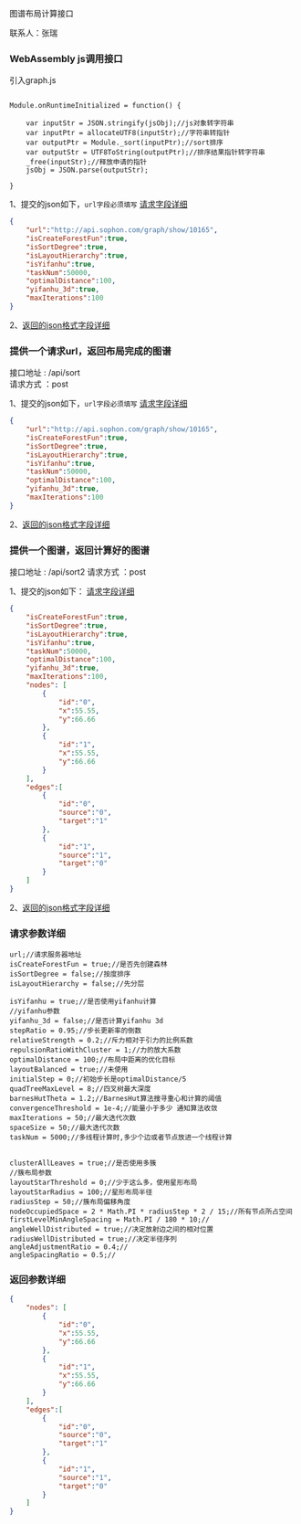 图谱布局计算接口

联系人：张瑞  

###  WebAssembly js调用接口

引入graph.js  
```

Module.onRuntimeInitialized = function() {  

    var inputStr = JSON.stringify(jsObj);//js对象转字符串
    var inputPtr = allocateUTF8(inputStr);//字符串转指针
    var outputPtr = Module._sort(inputPtr);//sort排序
    var outputStr = UTF8ToString(outputPtr);//排序结果指针转字符串
    _free(inputStr);//释放申请的指针
    jsObj = JSON.parse(outputStr);

}  

```

1、提交的json如下，`url字段必须填写`   [请求字段详细](#request_params)  
```json
{
    "url":"http://api.sophon.com/graph/show/10165",
    "isCreateForestFun":true,    
    "isSortDegree":true,         
    "isLayoutHierarchy":true,    
    "isYifanhu":true,            
    "taskNum":50000,             
    "optimalDistance":100,       
    "yifanhu_3d":true,           
    "maxIterations":100
}
```

2、[返回的json格式字段详细](#reponse_params)   

  
###  提供一个请求url，返回布局完成的图谱  

接口地址 : /api/sort  
请求方式 ：post    

1、提交的json如下，`url字段必须填写`   [请求字段详细](#request_params)  
```json
{
    "url":"http://api.sophon.com/graph/show/10165",
    "isCreateForestFun":true,    
    "isSortDegree":true,         
    "isLayoutHierarchy":true,    
    "isYifanhu":true,            
    "taskNum":50000,             
    "optimalDistance":100,       
    "yifanhu_3d":true,           
    "maxIterations":100
}
```

2、[返回的json格式字段详细](#reponse_params)   

  
###  提供一个图谱，返回计算好的图谱  

接口地址 : /api/sort2
请求方式 ：post    

1、提交的json如下：  [请求字段详细](#request_params)     

```json
{
    "isCreateForestFun":true,    
    "isSortDegree":true,         
    "isLayoutHierarchy":true,    
    "isYifanhu":true,            
    "taskNum":50000,             
    "optimalDistance":100,       
    "yifanhu_3d":true,           
    "maxIterations":100,         
    "nodes": [
        {
            "id":"0",                
            "x":55.55,               
            "y":66.66                    
        },
        {
            "id":"1",                
            "x":55.55,               
            "y":66.66                     
        }
    ],
    "edges":[
        {
            "id":"0",               
            "source":"0",
            "target":"1"
        },
        {
            "id":"1",                
            "source":"1",
            "target":"0"
        }
    ]
}

```  
2、[返回的json格式字段详细](#reponse_params)   




 <div id="request_params"></div>   
   
###  请求参数详细 
  
```
url;//请求服务器地址
isCreateForestFun = true;//是否先创建森林
isSortDegree = false;//按度排序
isLayoutHierarchy = false;//先分层

isYifanhu = true;//是否使用yifanhu计算
//yifanhu参数
yifanhu_3d = false;//是否计算yifanhu 3d
stepRatio = 0.95;//步长更新率的倒数
relativeStrength = 0.2;//斥力相对于引力的比例系数
repulsionRatioWithCluster = 1;//力的放大系数
optimalDistance = 100;//布局中距离的优化目标
layoutBalanced = true;//未使用
initialStep = 0;//初始步长是optimalDistance/5
quadTreeMaxLevel = 8;//四叉树最大深度
barnesHutTheta = 1.2;//BarnesHut算法搜寻重心和计算的阈值
convergenceThreshold = 1e-4;//能量小于多少 通知算法收敛
maxIterations = 50;//最大迭代次数
spaceSize = 50;//最大迭代次数
taskNum = 5000;//多线程计算时,多少个边或者节点放进一个线程计算


clusterAllLeaves = true;//是否使用多簇
//簇布局参数
layoutStarThreshold = 0;//少于这么多，使用星形布局
layoutStarRadius = 100;//星形布局半径
radiusStep = 50;//簇布局偏移角度
nodeOccupiedSpace = 2 * Math.PI * radiusStep * 2 / 15;//所有节点所占空间
firstLevelMinAngleSpacing = Math.PI / 180 * 10;//
angleWellDistributed = true;//决定放射边之间的相对位置
radiusWellDistributed = true;//决定半径序列
angleAdjustmentRatio = 0.4;//
angleSpacingRatio = 0.5;//
```

<div id="reponse_params"></div>  
  
###   返回参数详细  
  
```json
{
    "nodes": [
        {
            "id":"0",                
            "x":55.55,               
            "y":66.66                   
        },
        {
            "id":"1",                
            "x":55.55,               
            "y":66.66                    
        }
    ],
    "edges":[
        {
            "id":"0",               
            "source":"0",
            "target":"1"
        },
        {
            "id":"1",                
            "source":"1",
            "target":"0"
        }
    ]
}

```

